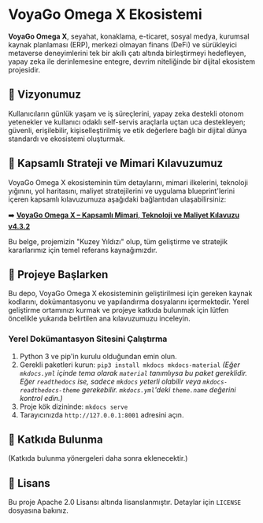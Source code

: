 # VoyaGo Omega X Ekosistemi

**VoyaGo Omega X**, seyahat, konaklama, e-ticaret, sosyal medya, kurumsal kaynak planlaması (ERP), merkezi olmayan finans (DeFi) ve sürükleyici metaverse deneyimlerini tek bir akıllı çatı altında birleştirmeyi hedefleyen, yapay zeka ile derinlemesine entegre, devrim niteliğinde bir dijital ekosistem projesidir.

## 🌟 Vizyonumuz

Kullanıcıların günlük yaşam ve iş süreçlerini, yapay zeka destekli otonom yetenekler ve kullanıcı odaklı self-servis araçlarla uçtan uca destekleyen; güvenli, erişilebilir, kişiselleştirilmiş ve etik değerlere bağlı bir dijital dünya standardı ve ekosistemi oluşturmak.

## 📖 Kapsamlı Strateji ve Mimari Kılavuzumuz

VoyaGo Omega X ekosisteminin tüm detaylarını, mimari ilkelerini, teknoloji yığınını, yol haritasını, maliyet stratejilerini ve uygulama blueprint'lerini içeren kapsamlı kılavuzumuza aşağıdaki bağlantıdan ulaşabilirsiniz:

➡️ **[VoyaGo Omega X – Kapsamlı Mimari, Teknoloji ve Maliyet Kılavuzu v4.3.2](docs/strategy/VOYAGO_OMEGA_X_GUIDE_V4.3.2.md)**

Bu belge, projemizin "Kuzey Yıldızı" olup, tüm geliştirme ve stratejik kararlarımız için temel referans kaynağımızdır.

## 🚀 Projeye Başlarken

Bu depo, VoyaGo Omega X ekosisteminin geliştirilmesi için gereken kaynak kodlarını, dokümantasyonu ve yapılandırma dosyalarını içermektedir.
Yerel geliştirme ortamınızı kurmak ve projeye katkıda bulunmak için lütfen öncelikle yukarıda belirtilen ana kılavuzumuzu inceleyin.

### Yerel Dokümantasyon Sitesini Çalıştırma
1. Python 3 ve pip'in kurulu olduğundan emin olun.
2. Gerekli paketleri kurun: `pip3 install mkdocs mkdocs-material` *(Eğer `mkdocs.yml` içinde tema olarak `material` tanımlıysa bu paket gereklidir. Eğer `readthedocs` ise, sadece `mkdocs` yeterli olabilir veya `mkdocs-readthedocs-theme` gerekebilir. `mkdocs.yml`'deki `theme.name` değerini kontrol edin.)*
3. Proje kök dizininde: `mkdocs serve`
4. Tarayıcınızda `http://127.0.0.1:8001` adresini açın.

## 🤝 Katkıda Bulunma
(Katkıda bulunma yönergeleri daha sonra eklenecektir.)

## 📜 Lisans
Bu proje Apache 2.0 Lisansı altında lisanslanmıştır. Detaylar için `LICENSE` dosyasına bakınız.